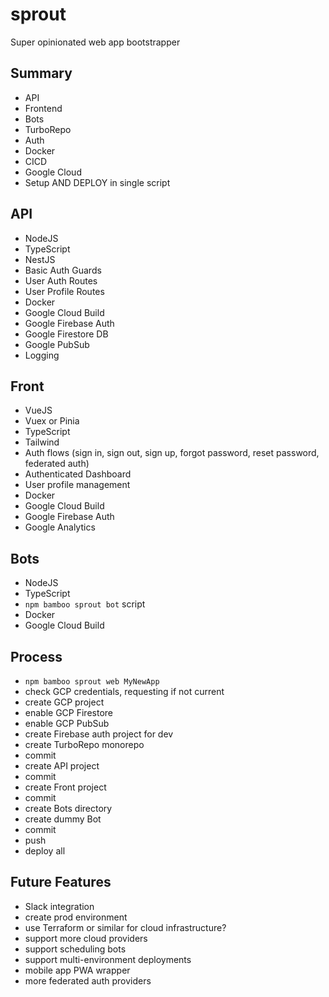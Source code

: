 # sprout
Super opinionated web app bootstrapper

## Summary
- API
- Frontend
- Bots
- TurboRepo
- Auth
- Docker
- CICD
- Google Cloud
- Setup AND DEPLOY in single script

## API
- NodeJS
- TypeScript
- NestJS
- Basic Auth Guards
- User Auth Routes
- User Profile Routes
- Docker
- Google Cloud Build
- Google Firebase Auth
- Google Firestore DB
- Google PubSub
- Logging

## Front
- VueJS
- Vuex or Pinia
- TypeScript
- Tailwind
- Auth flows (sign in, sign out, sign up, forgot password, reset password, federated auth)
- Authenticated Dashboard
- User profile management
- Docker
- Google Cloud Build
- Google Firebase Auth
- Google Analytics

## Bots
- NodeJS
- TypeScript
- `npm bamboo sprout bot` script
- Docker
- Google Cloud Build

## Process
- `npm bamboo sprout web MyNewApp`
- check GCP credentials, requesting if not current
- create GCP project
- enable GCP Firestore
- enable GCP PubSub
- create Firebase auth project for dev
- create TurboRepo monorepo
- commit
- create API project
- commit
- create Front project
- commit
- create Bots directory
- create dummy Bot
- commit
- push
- deploy all

## Future Features
- Slack integration
- create prod environment
- use Terraform or similar for cloud infrastructure?
- support more cloud providers
- support scheduling bots
- support multi-environment deployments
- mobile app PWA wrapper
- more federated auth providers
